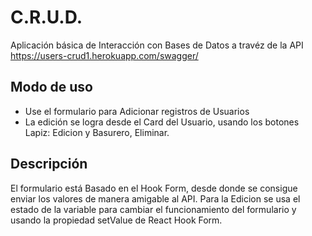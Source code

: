 # C.R.U.D.

Aplicación básica de Interacción con Bases de Datos a travéz de la API https://users-crud1.herokuapp.com/swagger/

## Modo de uso

- Use el formulario para Adicionar registros de Usuarios
- La edición se logra desde el Card del Usuario, usando los botones Lapiz: Edicion y Basurero, Eliminar.

## Descripción
El formulario está Basado en el Hook Form, desde donde se consigue enviar los valores de manera amigable al API.
Para la Edicion se usa el estado de la variable para cambiar el funcionamiento del formulario y usando la propiedad setValue de React Hook Form.

